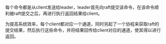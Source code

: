 每个命令都是从client发送给leader，leader首先向raft提交该命令，在该命令顺利被raft提交之后，再进行执行返回结果给client。

为提高系统效率，每个client都对应一个通道，同时另起了一个协程来获取raft的提交结果，然后执行这些命令，并将结果回传给client对应的通道，使其得以进行返回。